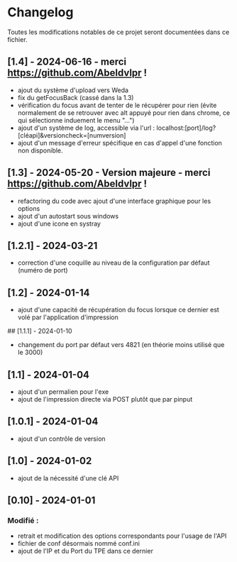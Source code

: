 # Changelog

Toutes les modifications notables de ce projet seront documentées dans ce fichier.

## [1.4] - 2024-06-16 - merci https://github.com/Abeldvlpr !
- ajout du système d'upload vers Weda
- fix du getFocusBack (cassé dans la 1.3)
- vérification du focus avant de tenter de le récupérer pour rien (évite normalement de se retrouver avec alt appuyé pour rien dans chrome, ce qui sélectionne induement le menu "...")
- ajout d'un système de log, accessible via l'url : localhost:[port]/log?[cléapi]&versioncheck=[numversion]
- ajout d'un message d'erreur spécifique en cas d'appel d'une fonction non disponible.

## [1.3] - 2024-05-20 - Version majeure - merci https://github.com/Abeldvlpr !
- refactoring du code avec ajout d'une interface graphique pour les options 
- ajout d'un autostart sous windows
- ajout d'une icone en systray

## [1.2.1] - 2024-03-21
- correction d'une coquille au niveau de la configuration par défaut (numéro de port)

## [1.2] - 2024-01-14
- ajout d'une capacité de récupération du focus lorsque ce dernier est volé par l'application d'impression

## [1.1.1] - 2024-01-10
- changement du port par défaut vers 4821 (en théorie moins utilisé que le 3000)

## [1.1] - 2024-01-04
- ajout d'un permalien pour l'exe
- ajout de l'impression directe via POST plutôt que par pinput

## [1.0.1] - 2024-01-04
- ajout d'un contrôle de version

## [1.0] - 2024-01-02
- ajout de la nécessité d'une clé API

## [0.10] - 2024-01-01

### Modifié :
- retrait et modification des options correspondants pour l'usage de l'API
- fichier de conf désormais nommé conf.ini
- ajout de l'IP et du Port du TPE dans ce dernier